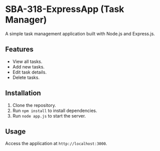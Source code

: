 # SBA-318-ExpressApp (Task Manager)

A simple task management application built with Node.js and Express.js.

## Features

- View all tasks.
- Add new tasks.
- Edit task details.
- Delete tasks.

## Installation

1. Clone the repository.
2. Run `npm install` to install dependencies.
3. Run `node app.js` to start the server.

## Usage

Access the application at `http://localhost:3000`.
